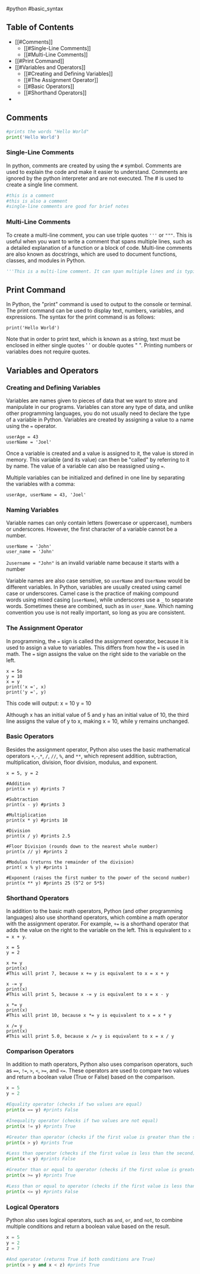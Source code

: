 #python #basic_syntax 
## Table of Contents
- [[#Comments]]
	- [[#Single-Line Comments]]
	- [[#Multi-Line Comments]]
- [[#Print Command]]
- [[#Variables and Operators]]
	- [[#Creating and Defining Variables]]
	- [[#The Assignment Operator]]
	- [[#Basic Operators]]
	- [[#Shorthand Operators]]
- 
	
## Comments

```python
#prints the words "Hello World"
print('Hello World')
```
### Single-Line Comments
In python, comments are created by using the `#` symbol. Comments are used to explain the code and make it easier to understand. Comments are ignored by the python interpreter and are not executed. The # is used to create a single line comment.

```python
#this is a comment
#this is also a comment
#single-line comments are good for brief notes
```
### Multi-Line Comments
 To create a multi-line comment, you can use triple quotes `'''` or `"""`. This is useful when you want to write a comment that spans multiple lines, such as a detailed explanation of a function or a block of code. Multi-line comments are also known as docstrings, which are used to document functions, classes, and modules in Python.

```python
'''This is a multi-line comment. It can span multiple lines and is typically used to create docstrings, which are used to provide detailed explanations of functions, classes, and modules in Python.'''
```
## Print Command
In Python, the "print" command is used to output to the console or terminal. The print command can be used to display text, numbers, variables, and expressions. The syntax for the print command is as follows:

```
print('Hello World')
```

Note that in order to print text, which is known as a string, text must be enclosed in either single quotes ' ' or double quotes " ". Printing numbers or variables does not require quotes.

## Variables and Operators

### Creating and Defining Variables
Variables are names given to pieces of data that we want to store and manipulate in our programs. Variables can store any type of data, and unlike other programming languages, you do not usually need to declare the type of a variable in Python. Variables are created by assigning a value to a name using the `=` operator.

```
userAge = 43
userName = 'Joel'
```

Once a variable is created and a value is assigned to it, the value is stored in memory. This variable (and its value) can then be "called" by referring to it by name. The value of a variable can also be reassigned using `=`.

Multiple variables can be initialized and defined in one line by separating the variables with a comma:

```
userAge, userName = 43, 'Joel'
```

### Naming Variables
Variable names can only contain letters (lowercase or uppercase), numbers or underscores. However, the first character of a variable cannot be a number.

```
userName = 'John'
user_name = 'John'
```

`2username = "John"` is an invalid variable name because it starts with a number

Variable names are also case sensitive, so `userName` and `UserName` would be different variables. In Python, variables are usually created using camel case or underscores. Camel case is the practice of making compound words using mixed casing (`userName`), while underscores use a `_` to separate words. Sometimes these are combined, such as in `user_Name`. Which naming convention you use is not really important, so long as you are consistent. 
### The Assignment Operator
In programming, the `=` sign is called the assignment operator, because it is used to assign a value to variables. This differs from how the `=` is used in math. The `=` sign assigns the value on the right side to the variable on the left.

```
x = 5o
y = 10
x = y
print('x =', x)
print('y =', y)
```
This code will output:
x = 10
y = 10 

Although x has an initial value of 5 and y has an initial value of 10, the third line assigns the value of y to x, making x = 10, while y remains unchanged.
### Basic Operators
Besides the assignment operator, Python also uses the basic mathematical operators `+`,`-`,`*`, `/`, `//`, `%`, and `**`, which represent addition, subtraction, multiplication, division, floor division, modulus, and exponent.

```
x = 5, y = 2

#Addition
print(x + y) #prints 7

#Subtraction
print(x - y) #prints 3

#Multiplication
print(x * y) #prints 10

#Division
print(x / y) #prints 2.5

#Floor Division (rounds down to the nearest whole number)
print(x // y) #prints 2

#Modulus (returns the remainder of the division)
print( x % y) #prints 1

#Exponent (raises the first number to the power of the second number)
print(x ** y) #prints 25 (5^2 or 5*5)
```
### Shorthand Operators
In addition to the basic math operators, Python (and other programming languages) also use shorthand operators, which combine a math operator with the assignment operator. For example, `+=` is a shorthand operator that adds the value on the right to the variable on the left. This is equivalent to `x = x + y`.

```
x = 5
y = 2

x += y
print(x) 
#This will print 7, because x += y is equivalent to x = x + y

x -= y
print(x)
#This will print 5, because x -= y is equivalent to x = x - y

x *= y
print(x)
#This will print 10, because x *= y is equivalent to x = x * y

x /= y
print(x)
#This will print 5.0, because x /= y is equivalent to x = x / y

```
### Comparison Operators
In addition to math operators, Python also uses comparison operators, such as `==`, `!=`, `>`, `<`, `>=`, and `<=`. These operators are used to compare two values and return a boolean value (True or False) based on the comparison.

```python
x = 5
y = 2

#Equality operator (checks if two values are equal)
print(x == y) #prints False

#Inequality operator (checks if two values are not equal)
print(x != y) #prints True

#Greater than operator (checks if the first value is greater than the second)
print(x > y) #prints True

#Less than operator (checks if the first value is less than the second)
print(x < y) #prints False

#Greater than or equal to operator (checks if the first value is greater than OR equal to the second)
print(x >= y) #prints True

#Less than or equal to operator (checks if the first value is less than OR equal to the second)
print(x <= y) #prints False
```

### Logical Operators
Python also uses logical operators, such as `and`, `or`, and `not`, to combine multiple conditions and return a boolean value based on the result. 

```Python
x = 5
y = 2
z = 7

#And operator (returns True if both conditions are True)
print(x > y and x < z) #prints True



```
